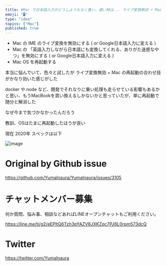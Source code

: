 ```yaml
---
title: #Mac で日本語入力がどうしようもなく重い、遅い時は... ライブ変換無効 + Mac OS 再起動はいかが
emoji: "🖥"
type: "idea"
topics: ["Mac"]
published: true
---
```


- Mac の IME のライブ変換を無効にする ( or Google日本語入力に変える )
- Mac の 「英語入力しながら日本語にも変換してくれる、ありがた迷惑なやつ」を無効にする ( or Google日本語入力に変える )
- Mac OS を再起動する

本当に悩んでいて、色々と試したが ライブ変換無効 + Mac の再起動の合わせ技がかなり効いた感じがした

docker や node など、開発でそれなりに重い処理も走らせている影響もあるかと思い、もうMacBookを買い換えるしかないかと思っていたが、単に再起動で随分と解消した

なぜ今まで気づかなかったんだろう

教訓、OSはたまに再起動したほうが良い

現在 2020年
スペックは以下

![image](https://user-images.githubusercontent.com/13635059/80673759-0c81c400-8aeb-11ea-8539-4ce042ffa299.png)


# Original by Github issue

https://github.com/YumaInaura/YumaInaura/issues/3105











<!-- Update From Qiita API -->

# チャットメンバー募集


何か質問、悩み事、相談などあればLINEオープンチャットもご利用ください。

https://line.me/ti/g2/eEPltQ6Tzh3pYAZV8JXKZqc7PJ6L0rpm573dcQ





# Twitter


https://twitter.com/YumaInaura


<!-- Update From Qiita API -->


